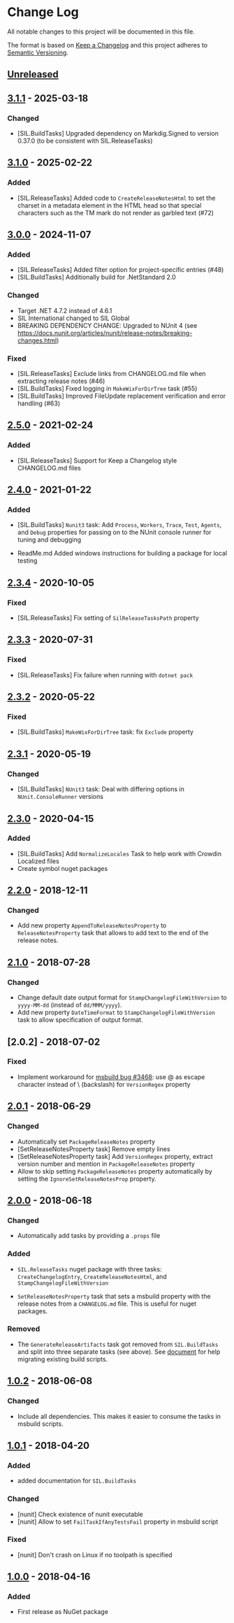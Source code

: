# Change Log

All notable changes to this project will be documented in this file.

The format is based on [Keep a Changelog](http://keepachangelog.com/)
and this project adheres to [Semantic Versioning](http://semver.org/).

<!-- Available types of changes:
### Added
### Changed
### Fixed
### Deprecated
### Removed
### Security
-->

## [Unreleased]

## [3.1.1] - 2025-03-18
### Changed

- [SIL.BuildTasks] Upgraded dependency on Markdig.Signed to version 0.37.0 (to be consistent with SIL.ReleaseTasks)

## [3.1.0] - 2025-02-22

### Added

- [SIL.ReleaseTasks] Added code to `CreateReleaseNotesHtml` to set the charset
  in a metadata element in the HTML head so that special characters such
  as the TM mark do not render as garbled text (#72)

## [3.0.0] - 2024-11-07

### Added

- [SIL.ReleaseTasks] Added filter option for project-specific entries (#48)
- [SIL.BuildTasks] Additionally build for .NetStandard 2.0

### Changed

- Target .NET 4.7.2 instead of 4.6.1
- SIL International changed to SIL Global
- BREAKING DEPENDENCY CHANGE: Upgraded to NUnit 4 (see https://docs.nunit.org/articles/nunit/release-notes/breaking-changes.html)

### Fixed

- [SIL.ReleaseTasks] Exclude links from CHANGELOG.md file when extracting release notes (#46)
- [SIL.BuildTasks] Fixed logging in `MakeWixForDirTree` task (#55)
- [SIL.BuildTasks] Improved FileUpdate replacement verification and error handling (#63)

## [2.5.0] - 2021-02-24

### Added

- [SIL.ReleaseTasks] Support for Keep a Changelog style CHANGELOG.md files

## [2.4.0] - 2021-01-22

### Added

- [SIL.BuildTasks] `Nunit3` task: Add `Process`, `Workers`, `Trace`, `Test`, `Agents`, and
  `Debug` properties for passing on to the NUnit console runner for tuning and debugging

- ReadMe.md Added windows instructions for building a package for local testing

## [2.3.4] - 2020-10-05

### Fixed

- [SIL.ReleaseTasks] Fix setting of `SilReleaseTasksPath` property

## [2.3.3] - 2020-07-31

### Fixed

- [SIL.ReleaseTasks] Fix failure when running with `dotnet pack`

## [2.3.2] - 2020-05-22

### Fixed

- [SIL.BuildTasks] `MakeWixForDirTree` task: fix `Exclude` property

## [2.3.1] - 2020-05-19

### Changed

- [SIL.BuildTasks] `NUnit3` task: Deal with differing options in `NUnit.ConsoleRunner` versions

## [2.3.0] - 2020-04-15

### Added

- [SIL.BuildTasks] Add `NormalizeLocales` Task to help work with Crowdin Localized files
- Create symbol nuget packages

## [2.2.0] - 2018-12-11

### Changed

- Add new property `AppendToReleaseNotesProperty` to `ReleaseNotesProperty` task
  that allows to add text to the end of the release notes.

## [2.1.0] - 2018-07-28

### Changed

- Change default date output format for `StampChangelogFileWithVersion` to
  `yyyy-MM-dd` (instead of `dd/MMM/yyyy`).
- Add new property `DateTimeFormat` to `StampChangelogFileWithVersion` task
  to allow specification of output format.

## [2.0.2] - 2018-07-02

### Fixed

- Implement workaround for [msbuild bug #3468](https://github.com/Microsoft/msbuild/issues/3468):
  use @ as escape character instead of \\ (backslash) for `VersionRegex` property

## [2.0.1] - 2018-06-29

### Changed

- Automatically set `PackageReleaseNotes` property
- [SetReleaseNotesProperty task] Remove empty lines
- [SetReleaseNotesProperty task] Add `VersionRegex` property, extract version number and mention
  in `PackageReleaseNotes` property
- Allow to skip setting `PackageReleaseNotes` property automatically by setting the
  `IgnoreSetReleaseNotesProp` property.

## [2.0.0] - 2018-06-18

### Changed

- Automatically add tasks by providing a `.props` file

### Added

- `SIL.ReleaseTasks` nuget package with three tasks: `CreateChangelogEntry`, `CreateReleaseNotesHtml`,
  and `StampChangelogFileWithVersion`

- `SetReleaseNotesProperty` task that sets a msbuild property with the release notes from a
  `CHANGELOG.md` file. This is useful for nuget packages.

### Removed

- The `GenerateReleaseArtifacts` task got removed from `SIL.BuildTasks` and split into three
  separate tasks (see above). See [document](Documentation/Migration.md#upgrade-to-version-2) for help
  migrating existing build scripts.

## [1.0.2] - 2018-06-08

### Changed

- Include all dependencies. This makes it easier to consume the tasks in msbuild scripts.

## [1.0.1] - 2018-04-20

### Added

- added documentation for `SIL.BuildTasks`

### Changed

- [nunit] Check existence of nunit executable
- [nunit] Allow to set `FailTaskIfAnyTestsFail` property in msbuild script

### Fixed

- [nunit] Don't crash on Linux if no toolpath is specified

## [1.0.0] - 2018-04-16

### Added

- First release as NuGet package

[Unreleased]: https://github.com/sillsdev/SIL.BuildTasks/compare/v3.1.1...master

[3.1.1]: https://github.com/sillsdev/SIL.BuildTasks/compare/v3.1.0...v3.1.1
[3.1.0]: https://github.com/sillsdev/SIL.BuildTasks/compare/v3.0.0...v3.1.0
[3.0.0]: https://github.com/sillsdev/SIL.BuildTasks/compare/v2.5.0...v3.0.0
[2.5.0]: https://github.com/sillsdev/SIL.BuildTasks/compare/v2.4.0...v2.5.0
[2.4.0]: https://github.com/sillsdev/SIL.BuildTasks/compare/v2.3.0...v2.4.0
[2.3.4]: https://github.com/sillsdev/SIL.BuildTasks/compare/v2.3.3...v2.3.4
[2.3.3]: https://github.com/sillsdev/SIL.BuildTasks/compare/v2.3.2...v2.3.3
[2.3.2]: https://github.com/sillsdev/SIL.BuildTasks/compare/v2.3.1...v2.3.2
[2.3.1]: https://github.com/sillsdev/SIL.BuildTasks/compare/v2.3.0...v2.3.1
[2.3.0]: https://github.com/sillsdev/SIL.BuildTasks/compare/v2.2.0...v2.3.0
[2.2.0]: https://github.com/sillsdev/SIL.BuildTasks/compare/v2.1.0...v2.2.0
[2.1.0]: https://github.com/sillsdev/SIL.BuildTasks/compare/v2.0.1...v2.1.0
[2.0.1]: https://github.com/sillsdev/SIL.BuildTasks/compare/v2.0.0...v2.0.1
[2.0.0]: https://github.com/sillsdev/SIL.BuildTasks/compare/v1.0.2...v2.0.0
[1.0.2]: https://github.com/sillsdev/SIL.BuildTasks/compare/v1.0.1...v1.0.2
[1.0.1]: https://github.com/sillsdev/SIL.BuildTasks/compare/v1.0.0...v1.0.1
[1.0.0]: https://github.com/sillsdev/SIL.BuildTasks/compare/...v1.0.0
